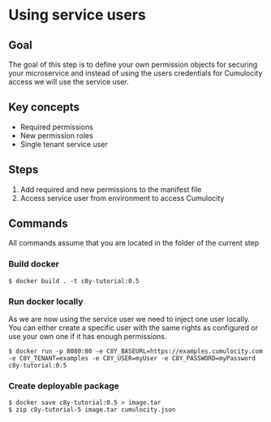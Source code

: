 # Using service users

## Goal

The goal of this step is to define your own permission objects for securing your microservice and instead of using the users credentials for Cumulocity access we will use the service user.

## Key concepts

- Required permissions
- New permission roles
- Single tenant service user

## Steps

1. Add required and new permissions to the manifest file
2. Access service user from environment to access Cumulocity

## Commands

All commands assume that you are located in the folder of the current step

### Build docker

```
$ docker build . -t c8y-tutorial:0.5
```

### Run docker locally

As we are now using the service user we need to inject one user locally. You can either create a specific user with the same rights as configured or use your own one if it has enough permissions.
```
$ docker run -p 8080:80 -e C8Y_BASEURL=https://examples.cumulocity.com -e C8Y_TENANT=examples -e C8Y_USER=myUser -e C8Y_PASSWORD=myPassword c8y-tutorial:0.5
```

### Create deployable package

```
$ docker save c8y-tutorial:0.5 > image.tar
$ zip c8y-tutorial-5 image.tar cumulocity.json
```